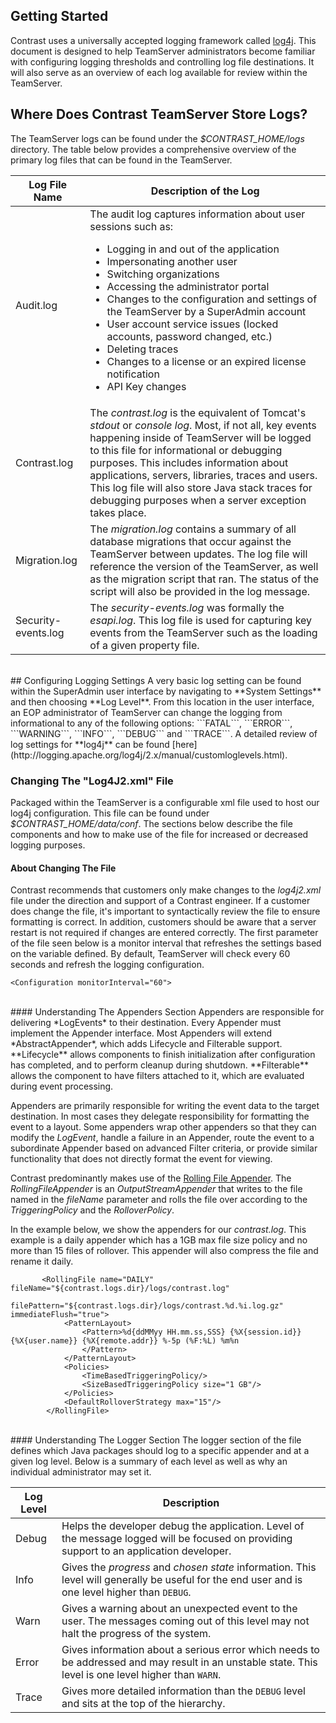 <!--
title: "Configuring Logging with TeamServer"
description: "Guidelines for configuring logging within TeamServer using the log4j2.xml property file"
tags: "installation setup configuration EOP logging log4j"
-->

## Getting Started
Contrast uses a universally accepted logging framework called [log4j](http://logging.apache.org/log4j/2.x/). This document is designed to help TeamServer administrators become familiar with configuring logging thresholds and controlling log file destinations. It will also serve as an overview of each log available for review within the TeamServer.

## Where Does Contrast TeamServer Store Logs?
The TeamServer logs can be found under the *$CONTRAST_HOME/logs* directory. The table below provides a comprehensive overview of the primary log files that can be found in the TeamServer.

| Log File Name       | Description of the Log                                                                                                                                                                                                                                                                                                                                                                                                                                                  |
|---------------------|-------------------------------------------------------------------------------------------------------------------------------------------------------------------------------------------------------------------------------------------------------------------------------------------------------------------------------------------------------------------------------------------------------------------------------------------------------------------------|
| Audit.log           | The audit log captures information about user sessions such as:  <ul><li>Logging in and out of the application </li><li>Impersonating another user</li><li>Switching organizations</li><li>Accessing the administrator portal</li><li>Changes to the configuration and settings of the TeamServer by a SuperAdmin account</li><li>User account service issues (locked accounts, password changed, etc.)</li><li> Deleting traces </li><li>Changes to a license or an expired license notification</li><li>API Key changes</li>|
| Contrast.log        | The *contrast.log* is the equivalent of Tomcat's *stdout* or *console log*. Most, if not all, key events happening inside of TeamServer will be logged to this file for informational or debugging purposes. This includes information about applications, servers, libraries, traces and users. This log file will also store Java stack traces for debugging purposes when a server exception takes place.                                                                    |
| Migration.log       | The *migration.log* contains a summary of all database migrations that occur against the TeamServer between updates. The log file will reference the version of the TeamServer, as well as the migration script that ran. The status of the script will also be provided in the log message.                                                                                                                                                                              |
| Security-events.log | The *security-events.log* was formally the *esapi.log*. This log file is used for capturing key events from the TeamServer such as the loading of a given property file.                                                                                                                                                                                                                                                                                                    |
<br/>
## Configuring Logging Settings
A very basic log setting can be found within the SuperAdmin user interface by navigating to **System Settings** and then choosing **Log Level**. From this location in the user interface, an EOP administrator of TeamServer can change the logging from informational to any of the following options: ```FATAL```, ```ERROR```, ```WARNING```, ```INFO```, ```DEBUG``` and ```TRACE```. A detailed review of log settings for **log4j** can be found [here](http://logging.apache.org/log4j/2.x/manual/customloglevels.html).

### Changing The "Log4J2.xml" File
Packaged within the TeamServer is a configurable xml file used to host our log4j configuration. This file can be found under *$CONTRAST_HOME/data/conf*. The sections below describe the file components and how to make use of the file for increased or decreased logging purposes.

#### About Changing The File
Contrast recommends that customers only make changes to the *log4j2.xml* file under the direction and support of a Contrast engineer. If a customer does change the file, it's important to syntactically review the file to ensure formatting is correct. In addition, customers should be aware that a server restart is not required if changes are entered correctly. The first parameter of the file seen below is a monitor interval that refreshes the settings based on the variable defined. By default, TeamServer will check every 60 seconds and refresh the logging configuration.

````
<Configuration monitorInterval="60">
````
<br/>
#### Understanding The Appenders Section
Appenders are responsible for delivering *LogEvents* to their destination. Every Appender must implement the Appender interface. Most Appenders will extend *AbstractAppender*, which adds Lifecycle and Filterable support. **Lifecycle** allows components to finish initialization after configuration has completed, and to perform cleanup during shutdown. **Filterable** allows the component to have filters attached to it, which are evaluated during event processing.

Appenders are primarily responsible for writing the event data to the target destination. In most cases they delegate responsibility for formatting the event to a layout. Some appenders wrap other appenders so that they can modify the *LogEvent*, handle a failure in an Appender, route the event to a subordinate Appender based on advanced Filter criteria, or provide similar functionality that does not directly format the event for viewing.

Contrast predominantly makes use of the [Rolling File Appender](https://logging.apache.org/log4j/2.x/manual/appenders.html). The *RollingFileAppender* is an *OutputStreamAppender* that writes to the file named in the *fileName* parameter and rolls the file over according to the *TriggeringPolicy* and the *RolloverPolicy*. 

In the example below, we show the appenders for our *contrast.log*. This example is a daily appender which has a 1GB max file size policy and no more than 15 files of rollover. This appender will also compress the file and rename it daily.

````
       <RollingFile name="DAILY" fileName="${contrast.logs.dir}/logs/contrast.log"
                     filePattern="${contrast.logs.dir}/logs/contrast.%d.%i.log.gz" immediateFlush="true">
            <PatternLayout>
                <Pattern>%d{ddMMyy HH.mm.ss,SSS} {%X{session.id}} {%X{user.name}} {%X{remote.addr}} %-5p (%F:%L) %m%n
                </Pattern>
            </PatternLayout>
            <Policies>
                <TimeBasedTriggeringPolicy/>
                <SizeBasedTriggeringPolicy size="1 GB"/>
            </Policies>
            <DefaultRolloverStrategy max="15"/>
        </RollingFile>
````

<br/>
#### Understanding The Logger Section
The logger section of the file defines which Java packages should log to a specific appender and at a given log level. Below is a summary of each level as well as why an individual administrator may set it. 

| Log Level | Description                                                                                                                                                      |
|-----------|------------------------------------------------------------------------------------------------------------------------------------------------------------------|
| Debug     | Helps the developer debug the application. Level of the message logged will be focused on providing support to an application developer.                  |
| Info      | Gives the *progress* and *chosen state* information. This level will generally be useful for the end user and is one level higher than ```DEBUG```.   |
| Warn      | Gives a warning about an unexpected event to the user. The messages coming out of this level may not halt the progress of the system.           |
| Error     | Gives information about a serious error which needs to be addressed and may result in an unstable state. This level is one level higher than ```WARN```. |
| Trace     | Gives more detailed information than the ```DEBUG``` level and sits at the top of the hierarchy.                                                             |
